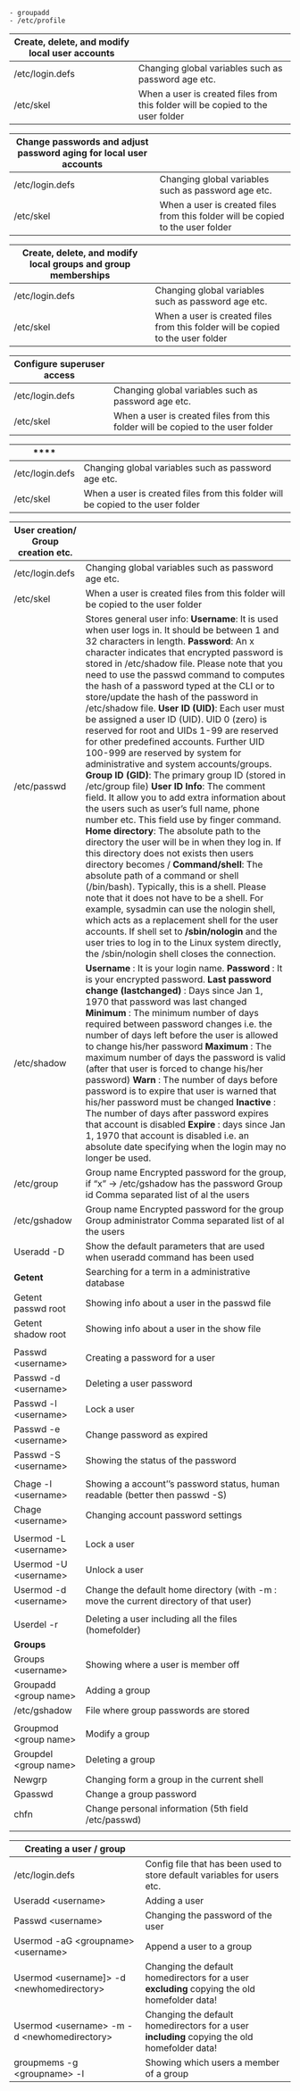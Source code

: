 
	- groupadd
	- /etc/profile





| **Create, delete, and modify local user accounts** |                                                              |
| -------------------------------------- | ------------------------------------------------------------ |
| /etc/login.defs                        | Changing global variables such as password age etc.          |
| /etc/skel                              | When a user is created files from this folder will be copied to the user folder |



| **Change passwords and adjust password aging for local user accounts** |                                                              |
| -------------------------------------- | ------------------------------------------------------------ |
| /etc/login.defs                        | Changing global variables such as password age etc.          |
| /etc/skel                              | When a user is created files from this folder will be copied to the user folder |

| **Create, delete, and modify local groups and group memberships** |                                                              |
| -------------------------------------- | ------------------------------------------------------------ |
| /etc/login.defs                        | Changing global variables such as password age etc.          |
| /etc/skel                              | When a user is created files from this folder will be copied to the user folder |


| **Configure superuser access** |                                                              |
| -------------------------------------- | ------------------------------------------------------------ |
| /etc/login.defs                        | Changing global variables such as password age etc.          |
| /etc/skel                              | When a user is created files from this folder will be copied to the user folder |

| **** |                                                              |
| -------------------------------------- | ------------------------------------------------------------ |
| /etc/login.defs                        | Changing global variables such as password age etc.          |
| /etc/skel                              | When a user is created files from this folder will be copied to the user folder |






| **User creation/ Group creation etc.** |                                                              |
| -------------------------------------- | ------------------------------------------------------------ |
| /etc/login.defs                        | Changing global variables such as password age etc.          |
| /etc/skel                              | When a user is created files from this folder will be copied to the user folder |
| /etc/passwd                            | Stores general user info: **Username**: It is used when user logs in. It should be between 1 and 32 characters in length. **Password**: An x character indicates that encrypted password is stored in /etc/shadow file. Please note that you need to use the passwd command to computes the hash of a password typed at the CLI or to store/update the hash of the password in /etc/shadow file. **User ID (UID)**: Each user must be assigned a user ID (UID). UID 0 (zero) is reserved for root and UIDs 1-99 are reserved for other predefined accounts. Further UID 100-999 are reserved by system for administrative and system accounts/groups. **Group ID (GID)**: The primary group ID (stored in /etc/group file) **User ID Info**: The comment field. It allow you to add extra information about the users such as user’s full name, phone number etc. This field use by finger command. **Home directory**: The absolute path to the directory the user will be in when they log in. If this directory does not exists then users directory becomes / **Command/shell**: The absolute path of a command or shell (/bin/bash). Typically, this is a shell. Please note that it does not have to be a shell. For example, sysadmin can use the nologin shell, which acts as a replacement shell for the user accounts. If shell set to **/sbin/nologin** and the user tries to log in to the Linux system directly, the /sbin/nologin shell closes the connection. |
| /etc/shadow                            | **Username** : It is your login name. **Password** : It is your encrypted password.  **Last password change (lastchanged)** : Days since Jan 1, 1970 that password was last changed **Minimum** : The minimum number of days required between password changes i.e. the number of days left before the user is allowed to change his/her password **Maximum** : The maximum number of days the password is valid (after that user is forced to change his/her password) **Warn** : The number of days before password is to expire that user is warned that his/her password must be changed **Inactive** : The number of days after password expires that account is disabled **Expire** : days since Jan 1, 1970 that account is disabled i.e. an absolute date specifying when the login may no longer be used. |
| /etc/group                             | Group name Encrypted password for the group, if “x” -> /etc/gshadow has the password Group id Comma separated list of al the users |
| /etc/gshadow                           | Group name Encrypted password for the group Group administrator Comma separated list of al the users |
| Useradd -D                             | Show the default parameters that are used when useradd command has been used |
| **Getent**                             | Searching for a term in a administrative database            |
| Getent passwd root                     | Showing info about a user in the passwd file                 |
| Getent shadow root                     | Showing info about a user in the show file                   |
|                                        |                                                              |
| Passwd \<username\>                    | Creating a password for a user                               |
| Passwd -d \<username\>                 | Deleting a user password                                     |
| Passwd -l \<username\>                 | Lock a user                                                  |
| Passwd -e \<username\>                 | Change password as expired                                   |
| Passwd -S \<username\>                 | Showing the status of the password                           |
|                                        |                                                              |
| Chage -l \<username\>                  | Showing a account’’s password status, human readable (better then passwd -S) |
| Chage \<username\>                     | Changing account password settings                           |
|                                        |                                                              |
| Usermod -L \<username\>                | Lock a user                                                  |
| Usermod -U \<username\>                | Unlock a user                                                |
| Usermod -d \<username\>                | Change the default home directory (with -m : move the current directory of that user) |
|                                        |                                                              |
| Userdel -r                             | Deleting a user including all the files (homefolder)         |
| **Groups**                             |                                                              |
| Groups \<username\>                    | Showing where a user is member off                           |
| Groupadd \<group name\>                | Adding a group                                               |
| /etc/gshadow                           | File where group passwords are stored                        |
|                                        |                                                              |
| Groupmod \<group name\>                | Modify a group                                               |
| Groupdel \<group name\>                | Deleting a group                                             |
| Newgrp                                 | Changing form a group in the current shell                   |
| Gpasswd                                | Change a group password                                      |
| chfn                                   | Change personal information (5th field /etc/passwd)          |
|                                        |                                                              


| **Creating a user / group**                    |                                                              |
| ---------------------------------------------- | ------------------------------------------------------------ |
| /etc/login.defs                                | Config file that has been used to store default variables for users etc. |
| Useradd \<username\>                           | Adding a user                                                |
| Passwd \<username\>                            | Changing the password of the user                            |
| Usermod -aG \<groupname\> \<username\>         | Append a user to a group                                     |
| Usermod \<username]> -d \<newhomedirectory\>   | Changing the default homedirectors for a user **excluding** copying the old homefolder data! |
| Usermod \<username\> -m -d <newhomedirectory\> | Changing the default homedirectors for a user **including** copying the old homefolder data! |
| groupmems -g \<groupname\> -l                  | Showing which users a member of a group                      |



